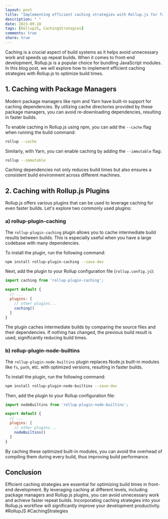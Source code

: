 ```yaml
---
layout: post
title: "Implementing efficient caching strategies with Rollup.js for faster repeat builds"
description: " "
date: 2023-09-18
tags: [RollupJS, CachingStrategies]
comments: true
share: true
---
```


Caching is a crucial aspect of build systems as it helps avoid unnecessary work and speeds up repeat builds. When it comes to front-end development, Rollup.js is a popular choice for bundling JavaScript modules. In this blog post, we will explore how to implement efficient caching strategies with Rollup.js to optimize build times.

## 1. Caching with Package Managers

Modern package managers like npm and Yarn have built-in support for caching dependencies. By utilizing cache directories provided by these package managers, you can avoid re-downloading dependencies, resulting in faster builds.

To enable caching in Rollup.js using npm, you can add the `--cache` flag when running the build command:

```bash
rollup --cache
```

Similarly, with Yarn, you can enable caching by adding the `--immutable` flag:

```bash
rollup --immutable
```

Caching dependencies not only reduces build times but also ensures a consistent build environment across different machines.

## 2. Caching with Rollup.js Plugins

Rollup.js offers various plugins that can be used to leverage caching for even faster builds. Let's explore two commonly used plugins:

### a) rollup-plugin-caching

The `rollup-plugin-caching` plugin allows you to cache intermediate build results between builds. This is especially useful when you have a large codebase with many dependencies.

To install the plugin, run the following command:

```bash
npm install rollup-plugin-caching --save-dev
```

Next, add the plugin to your Rollup configuration file (`rollup.config.js`):

```javascript
import caching from 'rollup-plugin-caching';

export default {
  // ...
  plugins: [
    // other plugins...
    caching()
  ]
}
```

The plugin caches intermediate builds by comparing the source files and their dependencies. If nothing has changed, the previous build result is used, significantly reducing build times.

### b) rollup-plugin-node-builtins

The `rollup-plugin-node-builtins` plugin replaces Node.js built-in modules like `fs`, `path`, etc. with optimized versions, resulting in faster builds.

To install the plugin, run the following command:

```bash
npm install rollup-plugin-node-builtins --save-dev
```

Then, add the plugin to your Rollup configuration file:

```javascript
import nodeBuiltins from 'rollup-plugin-node-builtins';

export default {
  // ...
  plugins: [
    // other plugins...
    nodeBuiltins()
  ]
}
```

By caching these optimized built-in modules, you can avoid the overhead of compiling them during every build, thus improving build performance.

## Conclusion

Efficient caching strategies are essential for optimizing build times in front-end development. By leveraging caching at different levels, including package managers and Rollup.js plugins, you can avoid unnecessary work and achieve faster repeat builds. Incorporating caching strategies into your Rollup.js workflow will significantly improve your development productivity. #RollupJS #CachingStrategies